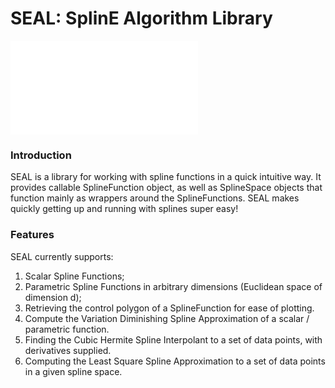 # SEAL: SplinE Algorithm Library

![A Seal!](images/seal_spline.pdf)

### Introduction

SEAL is a library for working with spline functions in a quick intuitive way.
It provides callable SplineFunction object, as well as SplineSpace objects that
function mainly as wrappers around the SplineFunctions. SEAL makes quickly getting up and running
with splines super easy!

### Features

SEAL currently supports:

1. Scalar Spline Functions;
2. Parametric Spline Functions in arbitrary dimensions (Euclidean space of dimension d);
3. Retrieving the control polygon of a SplineFunction for ease of plotting.
4. Compute the Variation Diminishing Spline Approximation of a scalar / parametric function.
5. Finding the Cubic Hermite Spline Interpolant to a set of data points, with derivatives supplied.
6. Computing the Least Square Spline Approximation to a set of data points in a given spline space.
